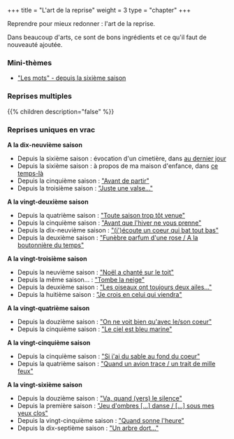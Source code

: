 +++
title = "L'art de la reprise"
weight = 3
type = "chapter"
+++

Reprendre pour mieux redonner : l'art de la reprise.

Dans beaucoup d'arts, ce sont de bons ingrédients et ce qu'il faut de nouveauté ajoutée.

### Mini-thèmes

  - ["Les mots" - depuis la sixième saison](/tags/les-mots)

### Reprises multiples

{{% children description="false" %}}

### Reprises uniques en vrac

**A la dix-neuvième saison**
- Depuis la sixième saison : évocation d'un cimetière, dans [au dernier jour](../seasons/19_dix_neuvieme_saison/au_dernier_jour)
- Depuis la sixième saison : à propos de ma maison d'enfance, dans [ce temps-là](../seasons/19_dix_neuvieme_saison/ce_temps_la)
- Depuis la cinquième saison : ["Avant de partir"](../seasons/19_dix_neuvieme_saison/cerisiers_du_printemps)
- Depuis la troisième saison : ["Juste une valse..."](../seasons/19_dix_neuvieme_saison/charme)

**A la vingt-deuxième saison**
- Depuis la quatrième saison : ["Toute saison trop tôt venue"](../seasons/22_vingt_deuxieme_saison/toute_saison)
- Depuis la cinquième saison : ["Avant que l'hiver ne vous prenne"](../seasons/22_vingt_deuxieme_saison/automne_serein)
- Depuis la dix-neuvième saison : ["(j')écoute un coeur qui bat tout bas"](../seasons/22_vingt_deuxieme_saison/vers_plus_d_amour)
- Depuis la deuxième saison : ["Funèbre parfum d'une rose / A la boutonnière du temps"](../seasons/22_vingt_deuxieme_saison/parfum_d_octobre)

**A la vingt-troisième saison**
- Depuis la neuvième saison : ["Noël a chanté sur le toit"](../seasons/23_vingt_troisieme_saison/noel_lumieres)
- Depuis la même saison... : ["Tombe la neige"](../seasons/23_vingt_troisieme_saison/tombe_la_neige)
- Depuis la deuxième saison : ["Les oiseaux ont toujours deux ailes..."](../seasons/23_vingt_troisieme_saison/reves_d_oiseaux)
- Depuis la huitième saison : ["Je crois en celui qui viendra"](../seasons/23_vingt_troisieme_saison/les_trois_ages_de_la_femme)

**A la vingt-quatrième saison**
- Depuis la douzième saison : ["On ne voit bien qu'avec le/son coeur"](../seasons/24_vingt_quatrieme_saison/l_amour_parfait)
- Depuis la cinquième saison : ["Le ciel est bleu marine"](../seasons/24_vingt_quatrieme_saison/naissance_de_l_aube)

**A la vingt-cinquième saison**
- Depuis la cinquième saison : ["Si j'ai du sable au fond du coeur"](../seasons/25_vingt_cinquieme_saison/grain_a_grain)
- Depuis la quatrième saison : ["Quand un avion trace / un trait de mille feux"](../seasons/25_vingt_cinquieme_saison/departs)

**A la vingt-sixième saison**
- Depuis la douzième saison : ["Va, quand (vers) le silence"](../seasons/26_vingt_sixieme_saison/va_dans_le_soir)
- Depuis la première saison : ["Jeu d'ombres [...] danse / [...] sous mes yeux clos"](../seasons/26_vingt_sixieme_saison/sieste_sur_l_herbe)
- Depuis la vingt-cinquième saison : ["Quand sonne l'heure"](../seasons/26_vingt_sixieme_saison/l_echo)
- Depuis la dix-septième saison : ["Un arbre dort..."](../seasons/26_vingt_sixieme_saison/quatre_soupirs)